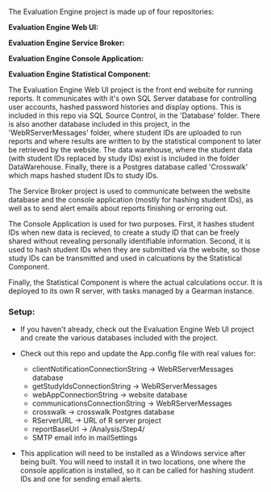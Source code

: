 The Evaluation Engine project is made up of four repositories:

**Evaluation Engine Web UI:**
<repo url here>

**Evaluation Engine Service Broker:**
<repo url here>

**Evaluation Engine Console Application:**
<repo url here>

**Evaluation Engine Statistical Component:**
<repo url here>

The Evaluation Engine Web UI project is the front end website for running reports. It communicates with it's own SQL Server database for controlling user accounts, hashed password histories and display options. This is included in this repo via SQL Source Control, in the 'Database' folder. There is also another database included in this project, in the 'WebRServerMessages' folder, where student IDs are uploaded to run reports and where results are written to by the statistical component to later be retrieved by the website. The data warehouse, where the student data (with student IDs replaced by study IDs) exist is included in the folder DataWarehouse. Finally, there is a Postgres database called 'Crosswalk' which maps hashed student IDs to study IDs.

The Service Broker project is used to communicate between the website database and the console application (mostly for hashing student IDs), as well as to send alert emails about reports finishing or erroring out. 

The Console Application is used for two purposes. First, it hashes student IDs when new data is recieved, to create a study ID that can be freely shared without revealing personally identifiable information. Second, it is used to hash student IDs when they are submitted via the website, so those study IDs can be transmitted and used in calcuations by the Statistical Component. 

Finally, the Statistical Component is where the actual calculations occur. It is deployed to its own R server, with tasks managed by a Gearman instance.

### Setup:
* If you haven't already, check out the Evaluation Engine Web UI project and create the various databases included with the project.

* Check out this repo and update the App.config file with real values for:
	* clientNotificationConnectionString -> WebRServerMessages database
	* getStudyIdsConnectionString -> WebRServerMessages
	* webAppConnectionString -> website database
	* communicationsConnectionString -> WebRServerMessages
	* crosswalk -> crosswalk Postgres database
	* RServerURL -> URL of R server project
	* reportBaseUrl -> <ur>/Analysis/Step4/
	* SMTP email info in mailSettings

* This application will need to be installed as a Windows service after being built. You will need to install it in two locations, one where the console application is installed, so it can be called for hashing student IDs and one for sending email alerts.